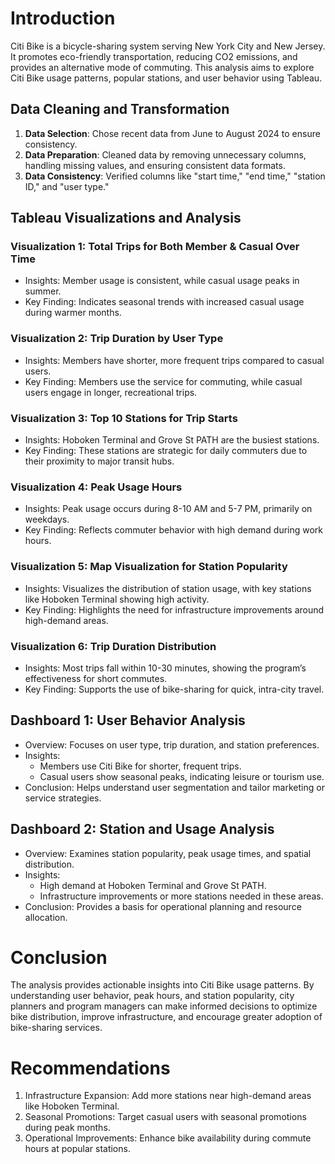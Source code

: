 # Introduction
Citi Bike is a bicycle-sharing system serving New York City and New Jersey. It promotes eco-friendly transportation, reducing CO2 emissions, and provides an alternative mode of commuting. This analysis aims to explore Citi Bike usage patterns, popular stations, and user behavior using Tableau.

## Data Cleaning and Transformation
1. **Data Selection**: Chose recent data from June to August 2024 to ensure consistency.
2. **Data Preparation**: Cleaned data by removing unnecessary columns, handling missing values, and ensuring consistent data formats.
3. **Data Consistency**: Verified columns like "start time," "end time," "station ID," and "user type."

## Tableau Visualizations and Analysis
### Visualization 1: Total Trips for Both Member & Casual Over Time
* Insights: Member usage is consistent, while casual usage peaks in summer.
* Key Finding: Indicates seasonal trends with increased casual usage during warmer months.

### Visualization 2: Trip Duration by User Type
* Insights: Members have shorter, more frequent trips compared to casual users.
* Key Finding: Members use the service for commuting, while casual users engage in longer, recreational trips.

### Visualization 3: Top 10 Stations for Trip Starts
* Insights: Hoboken Terminal and Grove St PATH are the busiest stations.
* Key Finding: These stations are strategic for daily commuters due to their proximity to major transit hubs.

### Visualization 4: Peak Usage Hours
* Insights: Peak usage occurs during 8-10 AM and 5-7 PM, primarily on weekdays.
* Key Finding: Reflects commuter behavior with high demand during work hours.

### Visualization 5: Map Visualization for Station Popularity
* Insights: Visualizes the distribution of station usage, with key stations like Hoboken Terminal showing high activity.
* Key Finding: Highlights the need for infrastructure improvements around high-demand areas.

### Visualization 6: Trip Duration Distribution
* Insights: Most trips fall within 10-30 minutes, showing the program’s effectiveness for short commutes.
* Key Finding: Supports the use of bike-sharing for quick, intra-city travel.


## Dashboard 1: User Behavior Analysis
* Overview: Focuses on user type, trip duration, and station preferences.
* Insights:
  * Members use Citi Bike for shorter, frequent trips.
  * Casual users show seasonal peaks, indicating leisure or tourism use.
* Conclusion: Helps understand user segmentation and tailor marketing or service strategies.

## Dashboard 2: Station and Usage Analysis
* Overview: Examines station popularity, peak usage times, and spatial distribution.
* Insights:
  * High demand at Hoboken Terminal and Grove St PATH.
  * Infrastructure improvements or more stations needed in these areas.
* Conclusion: Provides a basis for operational planning and resource allocation.

# Conclusion
The analysis provides actionable insights into Citi Bike usage patterns. By understanding user behavior, peak hours, and station popularity, city planners and program managers can make informed decisions to optimize bike distribution, improve infrastructure, and encourage greater adoption of bike-sharing services.

# Recommendations
1. Infrastructure Expansion: Add more stations near high-demand areas like Hoboken Terminal.
2. Seasonal Promotions: Target casual users with seasonal promotions during peak months.
3. Operational Improvements: Enhance bike availability during commute hours at popular stations.
